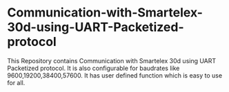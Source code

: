 # Communication-with-Smartelex-30d-using-UART-Packetized-protocol
This Repository contains Communication with Smartelex 30d using UART Packetized protocol. It is also configurable for baudrates like 9600,19200,38400,57600. It has user defined function which is easy to use for all.
